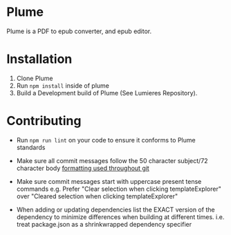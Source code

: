 Plume
=====

Plume is a PDF to epub converter, and epub editor.

Installation
============
1. Clone Plume
2. Run `npm install` inside of plume
3. Build a Development build of Plume (See Lumieres Repository).


Contributing
============
- Run `npm run lint` on your code to ensure it conforms to Plume standards

- Make sure all commit messages follow the 50 character subject/72 character
body [formatting used throughout git](http://tbaggery.com/2008/04/19/a-note-about-git-commit-messages.html)

- Make sure commit messages start with uppercase present tense commands
e.g. Prefer "Clear selection when clicking templateExplorer" over
"Cleared selection when clicking templateExplorer"

- When adding or updating dependencies list the EXACT version of the dependency
to minimize differences when building at different times.
i.e. treat package.json as a shrinkwrapped dependency specifier

